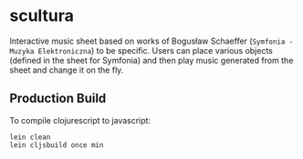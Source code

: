 # scultura 

Interactive music sheet based on works of Bogusław Schaeffer (`Symfonia - Muzyka Elektroniczna`) to be specific. Users can place various objects (defined in the sheet for Symfonia) and then play music generated from the sheet and change it on the fly.
## Production Build


To compile clojurescript to javascript:

```
lein clean
lein cljsbuild once min
```
